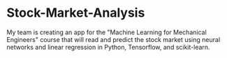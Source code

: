 # Stock-Market-Analysis
My team is creating an app for the "Machine Learning for Mechanical Engineers" course that will read and predict the stock market using neural networks and linear regression in Python, Tensorflow, and scikit-learn.

